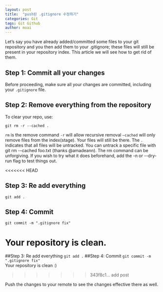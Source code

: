 ```yaml
---
layout: post
title:  "push된 .gitignore 수정하기"
categories: Git
tags: Git Github
author: moai
---
```


Let’s say you have already added/committed some files to your git repository and you then add them to your .gitignore; these files will still be present in your repository index. This article we will see how to get rid of them.

## Step 1: Commit all your changes
Before proceeding, make sure all your changes are committed, including your `.gitignore` file.

## Step 2: Remove everything from the repository
To clear your repo, use:

```
git rm -r --cached .
```
`rm` is the remove command
`-r` will allow recursive removal
`–cached` will only remove files from the index(stage). Your files will still be there.
The `.` indicates that all files will be untracked. You can untrack a specific file with git rm --cached foo.txt (thanks @amadeann).
The rm command can be unforgiving. If you wish to try what it does beforehand, add the -n or --dry-run flag to test things out.

<<<<<<< HEAD
## Step 3: Re add everything
```
git add .
```
## Step 4: Commit
```
git commit -m ".gitignore fix"
```
Your repository is clean.
=======
##Step 3: Re add everything
`git add .`
##Step 4: Commit
`git commit -m ".gitignore fix"`  
Your repository is clean :)
>>>>>>> 343f8c1... add post

Push the changes to your remote to see the changes effective there as well.
